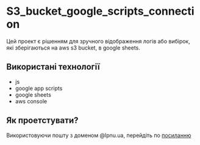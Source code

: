 # S3_bucket_google_scripts_connection

Цей проект є рішенням для зручного відображення логів або вибірок, які зберігаються на aws s3 bucket, в google sheets.  

## Використані технології
 
- js
- google app scripts
- google sheets
- aws console

## Як проетстувати?

Використовуючи пошту з доменом @lpnu.ua, перейдіть по [посиланню](https://docs.google.com/spreadsheets/d/1qleJWyGqX45_fPTTaGiidx2hFrxkbPS-nrjw5gVgkEY/edit?usp=sharing)
